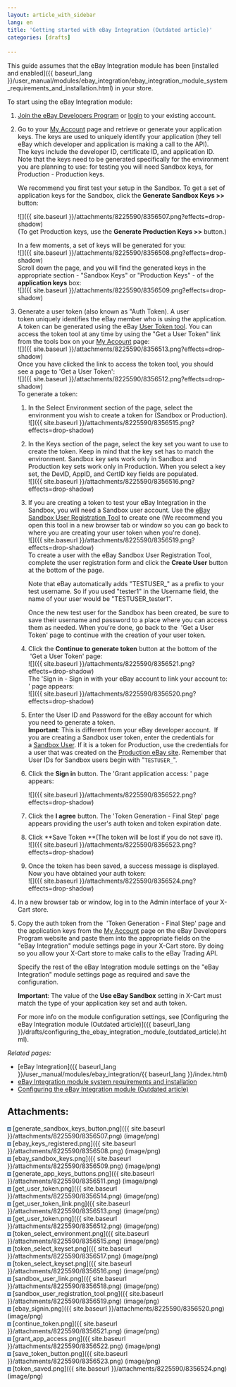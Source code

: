 ```yaml
---
layout: article_with_sidebar
lang: en
title: 'Getting started with eBay Integration (Outdated article)'
categories: [drafts]

---
```




This guide assumes that the eBay Integration module has been [installed and enabled]({{ baseurl_lang }}/user_manual/modules/ebay_integration/ebay_integration_module_system_requirements_and_installation.html) in your store.

To start using the eBay Integration module:

1.  [Join the eBay Developers Program](https://developer.ebay.com/join/default.aspx) or [login](https://developer.ebay.com/DevZone/account/) to your existing account.  

2.  Go to your [My Account](http://developer.ebay.com/DevZone/account/) page and retrieve or generate your application keys. The keys are used to uniquely identify your application (they tell eBay which developer and application is making a call to the API). The keys include the developer ID, certificate ID, and application ID.  
    Note that the keys need to be generated specifically for the environment you are planning to use: for testing you will need Sandbox keys, for Production - Production keys.   

    We recommend you first test your setup in the Sandbox. To get a set of application keys for the Sandbox, click the **Generate Sandbox Keys >>** button:  

    ![]({{ site.baseurl }}/attachments/8225590/8356507.png?effects=drop-shadow)  
    (To get Production keys, use the **Generate Production Keys >>** button.)  

    In a few moments, a set of keys will be generated for you:   
    ![]({{ site.baseurl }}/attachments/8225590/8356508.png?effects=drop-shadow)  
    Scroll down the page, and you will find the generated keys in the appropriate section - "Sandbox Keys" or "Production Keys" - of the **application keys** box:  
    ![]({{ site.baseurl }}/attachments/8225590/8356509.png?effects=drop-shadow)
3.  Generate a user token (also known as "Auth Token). A user token uniquely identifies the eBay member who is using the application. A token can be generated using the eBay [User Token tool](https://developer.ebay.com/DevZone/account/tokens/). You can access the token tool at any time by using the "Get a User Token" link from the tools box on your [My Account](http://developer.ebay.com/DevZone/account/) page:  
    ![]({{ site.baseurl }}/attachments/8225590/8356513.png?effects=drop-shadow)  
    Once you have clicked the link to access the token tool, you should see a page to 'Get a User Token':  
    ![]({{ site.baseurl }}/attachments/8225590/8356512.png?effects=drop-shadow)  
    To generate a token:
    1.  In the Select Environment section of the page, select the environment you wish to create a token for (Sandbox or Production).   
        ![]({{ site.baseurl }}/attachments/8225590/8356515.png?effects=drop-shadow)
    2.  In the Keys section of the page, select the key set you want to use to create the token. Keep in mind that the key set has to match the environment. Sandbox key sets work only in Sandbox and Production key sets work only in Production. When you select a key set, the DevID, AppID, and CertID key fields are populated.  
        ![]({{ site.baseurl }}/attachments/8225590/8356516.png?effects=drop-shadow)
    3.  If you are creating a token to test your eBay Integration in the Sandbox, you will need a Sandbox user account. Use the [eBay Sandbox User Registration Tool](https://developer.ebay.com/DevZone/SandBoxUser/) to create one (We recommend you open this tool in a new browser tab or window so you can go back to where you are creating your user token when you're done).  
        ![]({{ site.baseurl }}/attachments/8225590/8356519.png?effects=drop-shadow)  
        To create a user with the eBay Sandbox User Registration Tool, complete the user registration form and click the **Create User** button at the bottom of the page.  

        Note that eBay automatically adds "TESTUSER_" as a prefix to your test username. So if you used "tester1" in the Username field, the name of your user would be "TESTUSER_tester1".  

        Once the new test user for the Sandbox has been created, be sure to save their username and password to a place where you can access them as needed. When you're done, go back to the  'Get a User Token' page to continue with the creation of your user token.  

    4.  Click the **Continue to generate token** button at the bottom of the  'Get a User Token' page:  
        ![]({{ site.baseurl }}/attachments/8225590/8356521.png?effects=drop-shadow)  
        The 'Sign in - Sign in with your eBay account to link your account to: <appname>' page appears:  
        ![]({{ site.baseurl }}/attachments/8225590/8356520.png?effects=drop-shadow)
    5.  Enter the User ID and Password for the eBay account for which you need to generate a token.   
        **Important**: This is different from your eBay developer account.  If you are creating a Sandbox user token, enter the credentials for a [Sandbox User](https://developer.ebay.com/DevZone/sandboxuser/default.aspx). If it is a token for Production, use the credentials for a user that was created on the [Production eBay site](http://www.ebay.com/). Remember that User IDs for Sandbox users begin with "`TESTUSER_`".

    6.  Click the **Sign in** button. The 'Grant application access: <appname>' page appears:

        ![]({{ site.baseurl }}/attachments/8225590/8356522.png?effects=drop-shadow)

    7.  Click the **I agree** button. The 'Token Generation - Final Step' page appears providing the user's auth token and token expiration date.

    8.  Click **Save Token **(The token will be lost if you do not save it).  
        ![]({{ site.baseurl }}/attachments/8225590/8356523.png?effects=drop-shadow)

    9.  Once the token has been saved, a success message is displayed. Now you have obtained your auth token:   
        ![]({{ site.baseurl }}/attachments/8225590/8356524.png?effects=drop-shadow)  

4.  In a new browser tab or window, log in to the Admin interface of your X-Cart store.   

5.  Copy the auth token from the  'Token Generation - Final Step' page and the application keys from the [My Account](http://developer.ebay.com/DevZone/account/) page on the eBay Developers Program website and paste them into the appropriate fields on the "eBay Integration" module settings page in your X-Cart store. By doing so you allow your X-Cart store to make calls to the eBay Trading API.   

    Specify the rest of the eBay Integration module settings on the "eBay Integration" module settings page as required and save the configuration.   

    **Important**: The value of the **Use eBay Sandbox** setting in X-Cart must match the type of your application key set and auth token.   

    For more info on the module configuration settings, see [Configuring the eBay Integration module (Outdated article)]({{ baseurl_lang }}/drafts/configuring_the_ebay_integration_module_(outdated_article).html).  

_Related pages:_

*   [eBay Integration]({{ baseurl_lang }}/user_manual/modules/ebay_integration/{{ baseurl_lang }}/index.html)
*   [eBay Integration module system requirements and installation](eBay-Integration-module-system-requirements-and-installation_8225598.html)
*   [Configuring the eBay Integration module (Outdated article)](8225587.html)

## Attachments:

![](images/icons/bullet_blue.gif) [generate_sandbox_keys_button.png]({{ site.baseurl }}/attachments/8225590/8356507.png) (image/png)  
![](images/icons/bullet_blue.gif) [ebay_keys_registered.png]({{ site.baseurl }}/attachments/8225590/8356508.png) (image/png)  
![](images/icons/bullet_blue.gif) [ebay_sandbox_keys.png]({{ site.baseurl }}/attachments/8225590/8356509.png) (image/png)  
![](images/icons/bullet_blue.gif) [generate_app_keys_buttons.png]({{ site.baseurl }}/attachments/8225590/8356511.png) (image/png)  
![](images/icons/bullet_blue.gif) [get_user_token.png]({{ site.baseurl }}/attachments/8225590/8356514.png) (image/png)  
![](images/icons/bullet_blue.gif) [get_user_token_link.png]({{ site.baseurl }}/attachments/8225590/8356513.png) (image/png)  
![](images/icons/bullet_blue.gif) [get_user_token.png]({{ site.baseurl }}/attachments/8225590/8356512.png) (image/png)  
![](images/icons/bullet_blue.gif) [token_select_environment.png]({{ site.baseurl }}/attachments/8225590/8356515.png) (image/png)  
![](images/icons/bullet_blue.gif) [token_select_keyset.png]({{ site.baseurl }}/attachments/8225590/8356517.png) (image/png)  
![](images/icons/bullet_blue.gif) [token_select_keyset.png]({{ site.baseurl }}/attachments/8225590/8356516.png) (image/png)  
![](images/icons/bullet_blue.gif) [sandbox_user_link.png]({{ site.baseurl }}/attachments/8225590/8356518.png) (image/png)  
![](images/icons/bullet_blue.gif) [sandbox_user_registration_tool.png]({{ site.baseurl }}/attachments/8225590/8356519.png) (image/png)  
![](images/icons/bullet_blue.gif) [ebay_signin.png]({{ site.baseurl }}/attachments/8225590/8356520.png) (image/png)  
![](images/icons/bullet_blue.gif) [continue_token.png]({{ site.baseurl }}/attachments/8225590/8356521.png) (image/png)  
![](images/icons/bullet_blue.gif) [grant_app_access.png]({{ site.baseurl }}/attachments/8225590/8356522.png) (image/png)  
![](images/icons/bullet_blue.gif) [save_token_button.png]({{ site.baseurl }}/attachments/8225590/8356523.png) (image/png)  
![](images/icons/bullet_blue.gif) [token_saved.png]({{ site.baseurl }}/attachments/8225590/8356524.png) (image/png)